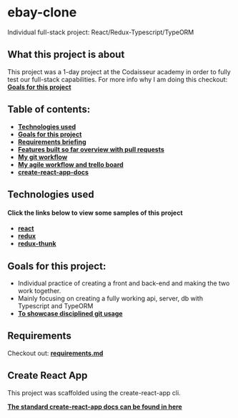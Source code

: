 # ebay-clone
Individual full-stack project: React/Redux-Typescript/TypeORM

## What this project is about

This project was a 1-day project at the Codaisseur academy in order to fully test our full-stack capabilities.
For more info why I am doing this checkout: **[Goals for this project](#goals-for-this-project)**

## Table of contents:

- **[Technologies used](#technologies-used)**
- **[Goals for this project](#goals-for-this-project)**
- **[Requirements briefing](#requirements)**
- **[Features built so far overview with pull requests](#features-built-so-far-overview-with-pull-requests)**
- **[My git workflow](#my-git-workflow)**
- **[My agile workflow and trello board](#my-agile-workflow-and-trello-board)**
- **[create-react-app-docs](#create-react-app)**

## Technologies used

#### Click the links below to view some samples of this project

- **[react](./src/containers/AdsContainer.js)**  
- **[redux](./src/actions/ads.js)**  
- **[redux-thunk](./src/actions/api.js)**  

## Goals for this project:

- Individual practice of creating a front and back-end and making the two work together.
- Mainly focusing on creating a fully working api, server, db with Typescript and TypeORM
- **[To showcase disciplined git usage](#my-git-workflow)**

## Requirements

Checkout out: **[requirements.md](./requirements.md)**

## Create React App

This project was scaffolded using the create-react-app cli. 

**[The standard create-react-app docs can be found in here](./create-react-app-docs.md)**
